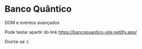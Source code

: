 # Banco Quântico

DOM e eventos avançados

Pode testar apartir do link https://bancoquantico-site.netlify.app/  

Divirta-se :)
